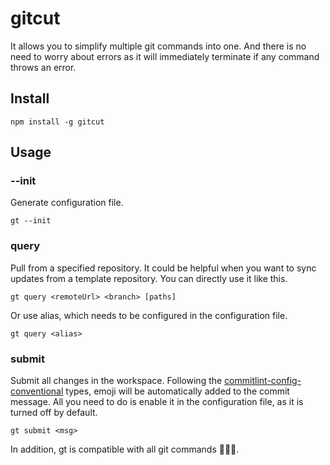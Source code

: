 # gitcut

It allows you to simplify multiple git commands into one. And there is no need to worry about errors as it will immediately terminate if any command throws an error.

## Install
```
npm install -g gitcut
```

## Usage
### --init
Generate configuration file.
```
gt --init
```
### query
Pull from a specified repository. It could be helpful when you want to sync updates from a template repository. You can directly use it like this.
```
gt query <remoteUrl> <branch> [paths]
```
Or use alias, which needs to be configured in the configuration file.
```
gt query <alias>
```
### submit
Submit all changes in the workspace. Following the [commitlint-config-conventional](https://github.com/conventional-changelog/commitlint/tree/master/@commitlint/config-conventional#type-enum) types, emoji will be automatically added to the commit message. All you need to do is enable it in the configuration file, as it is turned off by default.
```
gt submit <msg>
```
In addition, gt is compatible with all git commands 🎉🎉🎉.